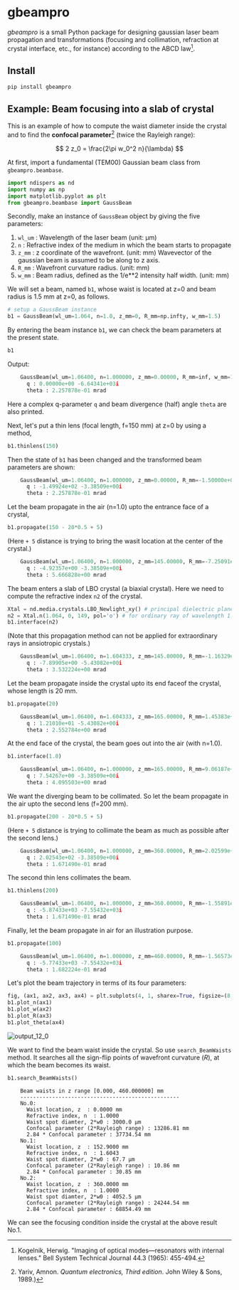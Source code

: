 # gbeampro

*gbeampro* is a small Python package for designing gaussian laser beam propagation and transformations (focusing and collimation, refraction at crystal interface, etc., for instance)  according to the ABCD law[^1].

[^1]: Kogelnik, Herwig. "Imaging of optical modes—resonators with internal lenses." Bell System Technical Journal 44.3 (1965): 455-494.

## Install
```shell
pip install gbeampro
```

## Example: Beam focusing into a slab of crystal

This is an example of how to compute the waist diameter inside the crystal and to find the **confocal parameter**[^2] (twice the Rayleigh range):

$$ 2 z_0 = \frac{2\pi w_0^2 n}{\lambda} $$

[^2]: Yariv, Amnon. *Quantum electronics, Third edition*. John Wiley & Sons, 1989.)

At first, import a fundamental (TEM00) Gaussian beam class from `gbeampro.beambase`.
```python
import ndispers as nd
import numpy as np
import matplotlib.pyplot as plt
from gbeampro.beambase import GaussBeam
```

Secondly, make an instance of `GaussBeam` object by giving the five parameters:
1. `wl_um` : Wavelength of the laser beam (unit: µm)
2. `n` : Refractive index of the medium in which the beam starts to propagate
3. `z_mm` : z coordinate of the wavefront. (unit: mm)
            Wavevector of the gaussian beam is assumed to be along to z axis.
4. `R_mm` :  Wavefront curvature radius. (unit: mm)
5. `w_mm` : Beam radius, defined as the 1/e**2 intensity half width. (unit: mm)

We will set a beam, named `b1`,  whose waist is located at z=0 and beam radius is 1.5 mm at z=0, as follows.
```python
# setup a GaussBeam instance
b1 = GaussBeam(wl_um=1.064, n=1.0, z_mm=0, R_mm=np.infty, w_mm=1.5)
```

By entering the beam instance `b1`, we can check the beam parameters at the present state.
```python
b1
```


Output:
```python
    GaussBeam(wl_um=1.06400, n=1.000000, z_mm=0.00000, R_mm=inf, w_mm=1.50000)
      q : 0.00000e+00 -6.64341e+03i
      theta : 2.257878e-01 mrad
```

Here a complex q-parameter `q` and beam divergence (half) angle `theta` are also printed.


Next, let's put a thin lens (focal length, f=150 mm) at z=0 by using a method,
```python
b1.thinlens(150)
```

Then the state of `b1` has been changed and the transformed beam parameters are shown:

```python
    GaussBeam(wl_um=1.06400, n=1.000000, z_mm=0.00000, R_mm=-1.50000e+02, w_mm=1.50000)
      q : -1.49924e+02 -3.38509e+00i
      theta : 2.257878e-01 mrad
```

Let the beam propagate in the air (n=1.0) upto the entrance face of a crystal,


```python
b1.propagate(150 - 20*0.5 + 5)
```
(Here `+ 5` distance is trying to bring the wasit location at the center of the crystal.)

```python
    GaussBeam(wl_um=1.06400, n=1.000000, z_mm=145.00000, R_mm=-7.25091e+00, w_mm=0.05977)
      q : -4.92357e+00 -3.38509e+00i
      theta : 5.666828e+00 mrad
```

The beam enters a slab of LBO crystal (a biaxial crystal). Here we need to compute the refractive index `n2` of the crystal. 


```python
Xtal = nd.media.crystals.LBO_Newlight_xy() # principal dielectric plane: xy
n2 = Xtal.n(1.064, 0, 149, pol='o') # for ordinary ray of wavelength 1.064 µm and temperature 149 degC.
b1.interface(n2)
```
(Note that this propagation method can not be applied for extraordinary rays in ansiotropic crystals.)

```python
    GaussBeam(wl_um=1.06400, n=1.604333, z_mm=145.00000, R_mm=-1.16329e+01, w_mm=0.05977)
      q : -7.89905e+00 -5.43082e+00i
      theta : 3.532224e+00 mrad
```

Let the beam propagate inside the crystal upto its end faceof the crystal, whose length is 20 mm.

```python
b1.propagate(20)
```

```python
    GaussBeam(wl_um=1.06400, n=1.604333, z_mm=165.00000, R_mm=1.45383e+01, w_mm=0.08270)
      q : 1.21010e+01 -5.43082e+00i
      theta : 2.552784e+00 mrad
```

At the end face of the crystal, the beam goes out into the air (with n=1.0).

```python
b1.interface(1.0)
```

```python
    GaussBeam(wl_um=1.06400, n=1.000000, z_mm=165.00000, R_mm=9.06187e+00, w_mm=0.08270)
      q : 7.54267e+00 -3.38509e+00i
      theta : 4.095503e+00 mrad
```

We want the diverging beam to be collimated. So let the beam propagate in the air upto the second lens (f=200 mm).

```python
b1.propagate(200 - 20*0.5 + 5)
```
(Here `+ 5` distance is trying to collimate the beam as much as possible after the second lens.)

```python
    GaussBeam(wl_um=1.06400, n=1.000000, z_mm=360.00000, R_mm=2.02599e+02, w_mm=2.02623)
      q : 2.02543e+02 -3.38509e+00i
      theta : 1.671490e-01 mrad
```

The second thin lens collimates the beam.

```python
b1.thinlens(200)
```

```python
    GaussBeam(wl_um=1.06400, n=1.000000, z_mm=360.00000, R_mm=-1.55891e+04, w_mm=2.02623)
      q : -5.87433e+03 -7.55432e+03i
      theta : 1.671490e-01 mrad
```

Finally, let the beam propagate in air for an illustration purpose.

```python
b1.propagate(100)
```

```python
    GaussBeam(wl_um=1.06400, n=1.000000, z_mm=460.00000, R_mm=-1.56573e+04, w_mm=2.01330)
      q : -5.77433e+03 -7.55432e+03i
      theta : 1.682224e-01 mrad
```

Let's plot the beam trajectory in terms of its four parameters:

```python
fig, (ax1, ax2, ax3, ax4) = plt.subplots(4, 1, sharex=True, figsize=(8, 16), facecolor="white")
b1.plot_n(ax1)
b1.plot_w(ax2)
b1.plot_R(ax3)
b1.plot_theta(ax4)
```


    
![output_12_0](https://user-images.githubusercontent.com/88579896/179395036-151ba08b-37c3-4ecd-b0d0-ac2598329c24.png)

    
We want to find the beam waist inside the crystal. So use `search_BeamWaists` method. It searches all the sign-flip points of wavefront curvature (*R*), at which the beam becomes its waist.


```python
b1.search_BeamWaists()
```

```
    Beam waists in z range [0.000, 460.000000] mm
    --------------------------------------------------
    No.0:
      Waist location, z  : 0.0000 mm
      Refractive index, n  : 1.0000
      Waist spot diamter, 2*w0 : 3000.0 µm
      Confocal parameter (2*Rayleigh range) : 13286.81 mm
      2.84 * Confocal parameter : 37734.54 mm
    No.1:
      Waist location, z  : 152.9000 mm
      Refractive index, n  : 1.6043
      Waist spot diamter, 2*w0 : 67.7 µm
      Confocal parameter (2*Rayleigh range) : 10.86 mm
      2.84 * Confocal parameter : 30.85 mm
    No.2:
      Waist location, z  : 360.0000 mm
      Refractive index, n  : 1.0000
      Waist spot diamter, 2*w0 : 4052.5 µm
      Confocal parameter (2*Rayleigh range) : 24244.54 mm
      2.84 * Confocal parameter : 68854.49 mm
```

We can see the focusing condition inside the crystal at the above result No.1.

